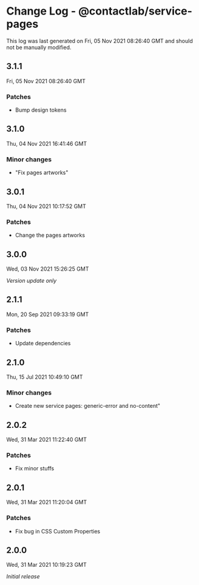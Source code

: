 # Change Log - @contactlab/service-pages

This log was last generated on Fri, 05 Nov 2021 08:26:40 GMT and should not be manually modified.

## 3.1.1
Fri, 05 Nov 2021 08:26:40 GMT

### Patches

- Bump design tokens

## 3.1.0
Thu, 04 Nov 2021 16:41:46 GMT

### Minor changes

- "Fix pages artworks"

## 3.0.1
Thu, 04 Nov 2021 10:17:52 GMT

### Patches

- Change the pages artworks

## 3.0.0
Wed, 03 Nov 2021 15:26:25 GMT

_Version update only_

## 2.1.1
Mon, 20 Sep 2021 09:33:19 GMT

### Patches

- Update dependencies

## 2.1.0
Thu, 15 Jul 2021 10:49:10 GMT

### Minor changes

- Create new service pages: generic-error and no-content"

## 2.0.2
Wed, 31 Mar 2021 11:22:40 GMT

### Patches

- Fix minor stuffs

## 2.0.1
Wed, 31 Mar 2021 11:20:04 GMT

### Patches

- Fix bug in CSS Custom Properties

## 2.0.0
Wed, 31 Mar 2021 10:19:23 GMT

_Initial release_

